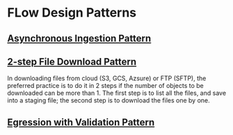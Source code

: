 # FLow Design Patterns

## [Asynchronous Ingestion Pattern](asynchronous-ingestion-pattern.md)

## [2-step File Download Pattern](two-step-file-download-pattern.md)

In downloading files from cloud (S3, GCS, Azsure) or FTP (SFTP), the preferred
practice is to do it in 2 steps if the number of objects to be downloaded can be 
more than 1. The first step is to list all the files, and save into a staging file;
the second step is to download the files one by one. 

## [Egression with Validation Pattern](egression-validation-pattern.md)
